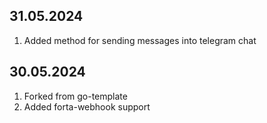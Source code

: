 ## 31.05.2024
1. Added method for sending messages into telegram chat

## 30.05.2024
1. Forked from go-template
2. Added forta-webhook support